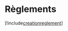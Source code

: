 # Règlements

[!include[creationreglement](reglements.creationreglement.autogen.md)]











































































































